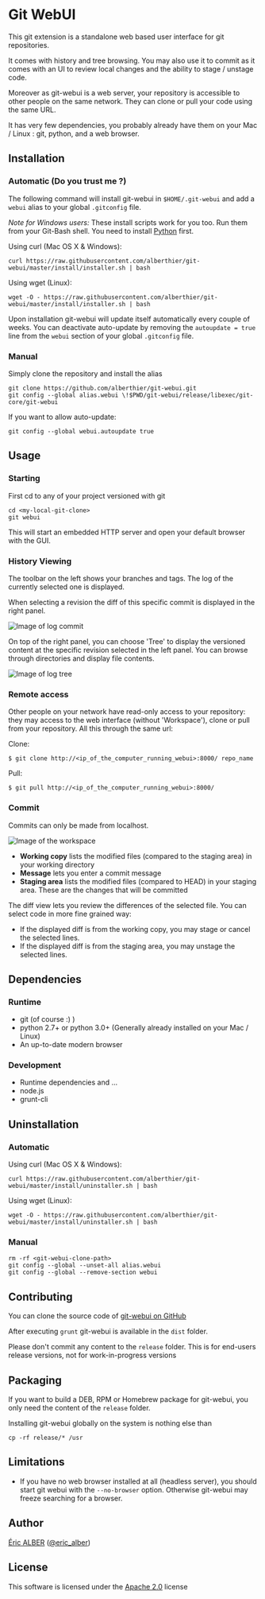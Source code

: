 # Git WebUI

This git extension is a standalone web based user interface for git repositories.

It comes with history and tree browsing. You may also use it to commit
as it comes with an UI to review local changes and the ability to stage / unstage code.

Moreover as git-webui is a web server, your repository is accessible to
other people on the same network. They can clone or pull your code using the
same URL.

It has very few dependencies, you probably already have them on your
Mac / Linux : git, python, and a web browser.

## Installation

### Automatic (Do you trust me ?)

The following command will install git-webui in `$HOME/.git-webui` and add a
`webui` alias to your global `.gitconfig` file.

*Note for Windows users:* These install scripts work for you too. Run them from your Git-Bash shell.
You need to install [Python](https://www.python.org/downloads/) first.

Using curl (Mac OS X & Windows):
```
curl https://raw.githubusercontent.com/alberthier/git-webui/master/install/installer.sh | bash
```

Using wget (Linux):
```
wget -O - https://raw.githubusercontent.com/alberthier/git-webui/master/install/installer.sh | bash
```

Upon installation git-webui will update itself automatically every couple of weeks.
You can deactivate auto-update by removing the `autoupdate = true` line from the
`webui` section of your global `.gitconfig` file.

### Manual

Simply clone the repository and install the alias

```
git clone https://github.com/alberthier/git-webui.git
git config --global alias.webui \!$PWD/git-webui/release/libexec/git-core/git-webui
```

If you want to allow auto-update:
```
git config --global webui.autoupdate true
```

## Usage

### Starting

First cd to any of your project versioned with git
```
cd <my-local-git-clone>
git webui
```

This will start an embedded HTTP server and open your default browser with the GUI.

### History Viewing

The toolbar on the left shows your branches and tags. The log of the currently selected one is displayed.

When selecting a revision the diff of this specific commit is displayed in the right panel.

![Image of log commit](https://raw.githubusercontent.com/alberthier/git-webui/master/src/share/git-webui/webui/img/doc/log-commit.png)

On top of the right panel, you can choose 'Tree' to display the versioned content at the specific
revision selected in the left panel. You can browse through directories and display file contents.

![Image of log tree](https://raw.githubusercontent.com/alberthier/git-webui/master/src/share/git-webui/webui/img/doc/log-tree.png)

### Remote access

Other people on your network have read-only access to your repository:
they may access to the web interface (without 'Workspace'), clone or pull from your repository.
All this through the same url:

Clone:
```
$ git clone http://<ip_of_the_computer_running_webui>:8000/ repo_name
```

Pull:
```
$ git pull http://<ip_of_the_computer_running_webui>:8000/
```

### Commit

Commits can only be made from localhost.

![Image of the workspace](https://raw.githubusercontent.com/alberthier/git-webui/master/src/share/git-webui/webui/img/doc/workspace.png)

- **Working copy** lists the modified files (compared to the staging area) in your working directory
- **Message** lets you enter a commit message
- **Staging area** lists the modified files (compared to HEAD) in your staging area. These are the changes that will be committed

The diff view lets you review the differences of the selected file.
You can select code in more fine grained way:
- If the displayed diff is from the working copy, you may stage or cancel the selected lines.
- If the displayed diff is from the staging area, you may unstage the selected lines.

## Dependencies

### Runtime

- git (of course :) )
- python 2.7+ or python 3.0+ (Generally already installed on your Mac / Linux)
- An up-to-date modern browser

### Development

- Runtime dependencies and ...
- node.js
- grunt-cli

## Uninstallation

### Automatic

Using curl (Mac OS X & Windows):
```
curl https://raw.githubusercontent.com/alberthier/git-webui/master/install/uninstaller.sh | bash
```

Using wget (Linux):
```
wget -O - https://raw.githubusercontent.com/alberthier/git-webui/master/install/uninstaller.sh | bash
```

### Manual

```
rm -rf <git-webui-clone-path>
git config --global --unset-all alias.webui
git config --global --remove-section webui
```

## Contributing

You can clone the source code of [git-webui on GitHub](https://github.com/alberthier/git-webui)

After executing `grunt` git-webui is available in the `dist` folder.

Please don't commit any content to the `release` folder. This is for end-users release versions, not for work-in-progress versions

## Packaging

If you want to build a DEB, RPM or Homebrew package for git-webui, you only need the content of the `release` folder.

Installing git-webui globally on the system is nothing else than
```
cp -rf release/* /usr
```

## Limitations

- If you have no web browser installed at all (headless server), you should start git webui with the `--no-browser` option. Otherwise git-webui may freeze searching for a browser.

## Author

[Éric ALBER](mailto:eric.alber@gmail.com) ([@eric_alber](https://twitter.com/eric_alber))

## License

This software is licensed under the [Apache 2.0](http://www.apache.org/licenses/LICENSE-2.0.html) license
